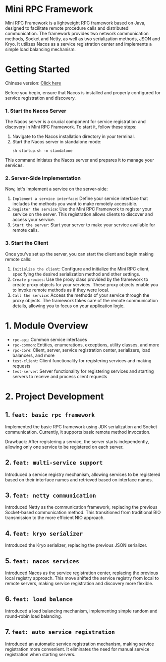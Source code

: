 # Mini RPC Framework

Mini RPC Framework is a lightweight RPC framework based on Java, designed to facilitate remote procedure calls and
distributed communication.
The framework provides two network communication methods, Socket and Netty, as well as two serialization methods, JSON
and Kryo.
It utilizes Nacos as a service registration center and implements a simple load balancing mechanism.

# Getting Started

Chinese version: [Click here](README_CN.md)

Before you begin, ensure that Nacos is installed and properly configured for service registration and discovery.

### 1. Start the Nacos Server

The Nacos server is a crucial component for service registration and discovery in Mini RPC Framework. To start it,
follow these steps:

1. Navigate to the Nacos installation directory in your terminal.
2. Start the Nacos server in standalone mode:
    ```shell
    sh startup.sh -m standalone
    ```

This command initiates the Nacos server and prepares it to manage your services.

### 2. Server-Side Implementation

Now, let's implement a service on the server-side:

1. `Implement a service interface`: Define your service interface that includes the methods you want to make remotely
   accessible.
2. `Register the service`: Use the Mini RPC Framework to register your service on the server. This registration allows
   clients to discover and access your service.
3. `Start the server`: Start your server to make your service available for remote calls.

### 3. Start the Client

Once you've set up the server, you can start the client and begin making remote calls:

1. `Initialize the client`: Configure and initialize the Mini RPC client, specifying the desired serialization method
   and other settings.
2. `Create proxies`: Use the proxy class provided by the framework to create proxy objects for your services. These
   proxy objects enable you to invoke remote methods as if they were local.
3. `Call the service`: Access the methods of your service through the proxy objects. The framework takes care of the
   remote communication details, allowing you to focus on your application logic.

# 1. Module Overview

- `rpc-api`: Common service interfaces
- `rpc-common`: Entities, enumerations, exceptions, utility classes, and more
- `rpc-core`: Client, server, service registration center, serializers, load balancers, and more
- `test-client`: Client functionality for registering services and making requests
- `test-server`: Server functionality for registering services and starting servers to receive and process client
  requests

# 2. Project Development

## 1. `feat: basic rpc framework`

Implemented the basic RPC framework using JDK serialization and Socket communication. Currently, it supports basic
remote method invocation.

Drawback: After registering a service, the server starts independently, allowing only one service to be registered on
each server.

## 2. `feat: multi-service support`

Introduced a service registry mechanism, allowing services to be registered based on their interface names and retrieved
based on interface names.

## 3. `feat: netty communication`

Introduced Netty as the communication framework, replacing the previous Socket-based communication method.
This transitioned from traditional BIO transmission to the more efficient NIO approach.

## 4. `feat: kryo serializer`

Introduced the Kryo serializer, replacing the previous JSON serializer.

## 5. `feat: nacos services`

Introduced Nacos as the service registration center, replacing the previous local registry approach.
This move shifted the service registry from local to remote servers, making service registration and discovery more
flexible.

## 6. `feat: load balance`

Introduced a load balancing mechanism, implementing simple random and round-robin load balancing.

## 7. `feat: auto service registration`

Introduced an automatic service registration mechanism, making service registration more convenient.
It eliminates the need for manual service registration when starting servers.
